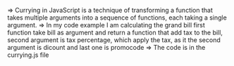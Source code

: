 => Currying in JavaScript is a technique of transforming a function that takes multiple arguments into a sequence of functions, each taking a single argument.
=> In my code example I am calculating the grand bill first function take bill as argument and return a function that add tax to the bill, second argument is tax 
      percentage, which apply the tax, as it the second argument is dicount and last one is promocode 
=>    The code is in the currying.js file